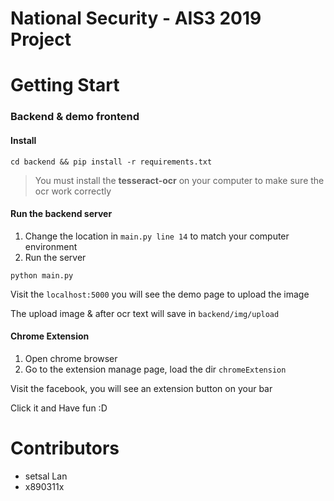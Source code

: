 National Security - AIS3 2019 Project
===

Getting Start
===

### Backend & demo frontend
#### Install
```
cd backend && pip install -r requirements.txt
```
> You must install the **tesseract-ocr** on your computer to make sure the ocr work correctly


#### Run the backend server

1. Change the location in `main.py line 14` to match your computer environment
2. Run the server
```
python main.py
```

Visit the `localhost:5000` you will see the demo page to upload the image

The upload image & after ocr text will save in `backend/img/upload`


#### Chrome Extension

1. Open chrome browser
2. Go to the extension manage page, load the dir `chromeExtension`

Visit the facebook, you will see an extension button on your bar

Click it and Have fun :D

Contributors
==
+ setsal Lan
+ x890311x 